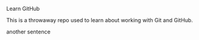 Learn GitHub

This is a throwaway repo used to learn about working with Git and GitHub.

another sentence
